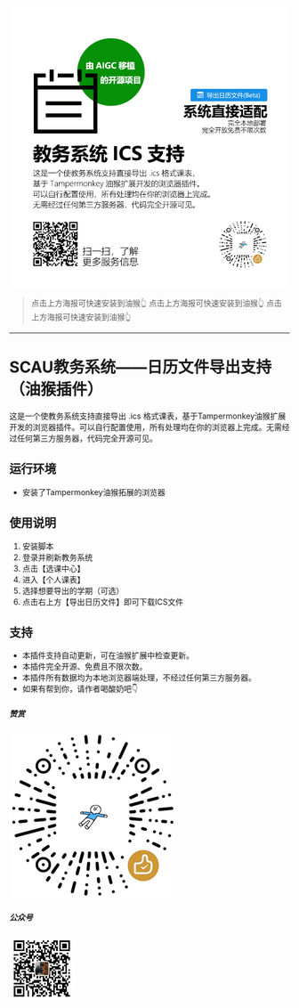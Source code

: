 [![Install](/doc/poster.png)](https://github.com/YelloooBlue/SCAUJWXT-CalendarSupport_Tampermonkey/raw/main/src/jwxtcalendar.user.js)
> 点击上方海报可快速安装到油猴👆
> 点击上方海报可快速安装到油猴👆
> 点击上方海报可快速安装到油猴👆
---
# SCAU教务系统——日历文件导出支持（油猴插件）
这是一个使教务系统支持直接导出 .ics 格式课表，基于Tampermonkey油猴扩展开发的浏览器插件。可以自行配置使用，所有处理均在你的浏览器上完成。无需经过任何第三方服务器，代码完全开源可见。
## 运行环境
- 安装了Tampermonkey油猴拓展的浏览器
## 使用说明
1. 安装脚本
2. 登录并刷新教务系统
3. 点击【选课中心】
4. 进入【个人课表】
5. 选择想要导出的学期（可选）
6. 点击右上方【导出日历文件】即可下载ICS文件
## 支持
- 本插件支持自动更新，可在油猴扩展中检查更新。
- 本插件完全开源、免费且不限次数。
- 本插件所有数据均为本地浏览器端处理，不经过任何第三方服务器。
- 如果有帮到你，请作者喝酸奶吧👇
##### 赞赏
![support](/doc/good.png)
##### 公众号
![mp](/doc/mp.jpg)



